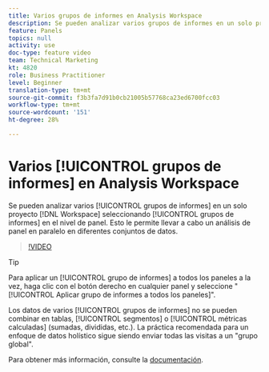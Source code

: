 ```yaml
---
title: Varios grupos de informes en Analysis Workspace
description: Se pueden analizar varios grupos de informes en un solo proyecto de Workspace seleccionando grupos en el nivel de panel. Esto le permite llevar a cabo un análisis de panel en paralelo en diferentes conjuntos de datos.
feature: Panels
topics: null
activity: use
doc-type: feature video
team: Technical Marketing
kt: 4820
role: Business Practitioner
level: Beginner
translation-type: tm+mt
source-git-commit: f3b3fa7d91b0cb21005b57768ca23ed6700fcc03
workflow-type: tm+mt
source-wordcount: '151'
ht-degree: 28%

---
```



# Varios [!UICONTROL grupos de informes] en Analysis Workspace

Se pueden analizar varios [!UICONTROL grupos de informes] en un solo proyecto [!DNL Workspace] seleccionando [!UICONTROL grupos de informes] en el nivel de panel. Esto le permite llevar a cabo un análisis de panel en paralelo en diferentes conjuntos de datos.

>[!VIDEO](https://video.tv.adobe.com/v/32843/?quality=12)

>[!TIP]
>
> Para aplicar un [!UICONTROL grupo de informes] a todos los paneles a la vez, haga clic con el botón derecho en cualquier panel y seleccione &quot;[!UICONTROL Aplicar grupo de informes a todos los paneles]&quot;.

Los datos de varios [!UICONTROL grupos de informes] no se pueden combinar en tablas, [!UICONTROL segmentos] o [!UICONTROL métricas calculadas] (sumadas, divididas, etc.). La práctica recomendada para un enfoque de datos holístico sigue siendo enviar todas las visitas a un &quot;grupo global&quot;.

Para obtener más información, consulte la [documentación](https://docs.adobe.com/content/help/es-ES/analytics/analyze/analysis-workspace/build-workspace-project/multiple-report-suites.html).

